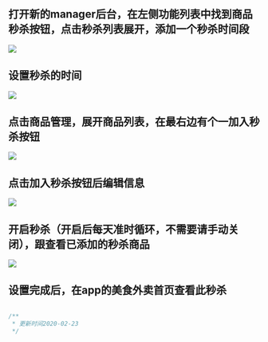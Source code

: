 ## 打开新的manager后台，在左侧功能列表中找到商品秒杀按钮，点击秒杀列表展开，添加一个秒杀时间段

![](group/group1.png)

## 设置秒杀的时间

![](group/group2.png)


## 点击商品管理，展开商品列表，在最右边有个一加入秒杀按钮

![](group/group3.png)


## 点击加入秒杀按钮后编辑信息

![](group/group4.png)


## 开启秒杀（开启后每天准时循环，不需要请手动关闭），跟查看已添加的秒杀商品

![](group/group5.png)


## 设置完成后，在app的美食外卖首页查看此秒杀




``` js

/**
 * 更新时间2020-02-23
 */

